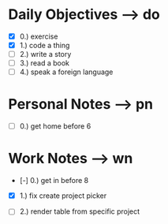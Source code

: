 # Daily Objectives --> do
- [x] 0.) exercise
- [x] 1.) code a thing
- [ ] 2.) write a story
- [ ] 3.) read a book
- [ ] 4.) speak a foreign language

# Personal Notes --> pn
- [ ] 0.) get home before 6

# Work Notes --> wn
- [-] 0.) get in before 8
- [x] 1.) fix create project picker
- [ ] 2.) render table from specific project

